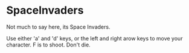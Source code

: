 # SpaceInvaders

Not much to say here, its Space Invaders.

Use either 'a' and 'd' keys, or the left and right arow keys to move your character. F is to shoot. Don't die.

